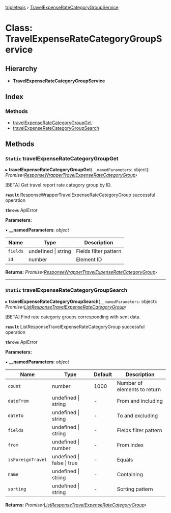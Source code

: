 [tripletexjs](../README.md) › [TravelExpenseRateCategoryGroupService](travelexpenseratecategorygroupservice.md)

# Class: TravelExpenseRateCategoryGroupService

## Hierarchy

* **TravelExpenseRateCategoryGroupService**

## Index

### Methods

* [travelExpenseRateCategoryGroupGet](travelexpenseratecategorygroupservice.md#static-travelexpenseratecategorygroupget)
* [travelExpenseRateCategoryGroupSearch](travelexpenseratecategorygroupservice.md#static-travelexpenseratecategorygroupsearch)

## Methods

### `Static` travelExpenseRateCategoryGroupGet

▸ **travelExpenseRateCategoryGroupGet**(`__namedParameters`: object): *Promise‹[ResponseWrapperTravelExpenseRateCategoryGroup](../interfaces/responsewrappertravelexpenseratecategorygroup.md)›*

[BETA] Get travel report rate category group by ID.

**`result`** ResponseWrapperTravelExpenseRateCategoryGroup successful operation

**`throws`** ApiError

**Parameters:**

▪ **__namedParameters**: *object*

Name | Type | Description |
------ | ------ | ------ |
`fields` | undefined &#124; string | Fields filter pattern |
`id` | number | Element ID |

**Returns:** *Promise‹[ResponseWrapperTravelExpenseRateCategoryGroup](../interfaces/responsewrappertravelexpenseratecategorygroup.md)›*

___

### `Static` travelExpenseRateCategoryGroupSearch

▸ **travelExpenseRateCategoryGroupSearch**(`__namedParameters`: object): *Promise‹[ListResponseTravelExpenseRateCategoryGroup](../interfaces/listresponsetravelexpenseratecategorygroup.md)›*

[BETA] Find rate categoriy groups corresponding with sent data.

**`result`** ListResponseTravelExpenseRateCategoryGroup successful operation

**`throws`** ApiError

**Parameters:**

▪ **__namedParameters**: *object*

Name | Type | Default | Description |
------ | ------ | ------ | ------ |
`count` | number | 1000 | Number of elements to return |
`dateFrom` | undefined &#124; string | - | From and including |
`dateTo` | undefined &#124; string | - | To and excluding |
`fields` | undefined &#124; string | - | Fields filter pattern |
`from` | undefined &#124; number | - | From index |
`isForeignTravel` | undefined &#124; false &#124; true | - | Equals |
`name` | undefined &#124; string | - | Containing |
`sorting` | undefined &#124; string | - | Sorting pattern |

**Returns:** *Promise‹[ListResponseTravelExpenseRateCategoryGroup](../interfaces/listresponsetravelexpenseratecategorygroup.md)›*
